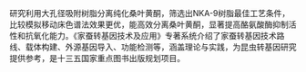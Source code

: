

研究利用大孔径吸附树脂分离纯化桑叶黄酮，筛选出NKA-9树脂最佳工艺条件，比较模拟移动床色谱法效果更优，能高效分离桑叶黄酮，显著提高酪氨酸酶抑制活性和抗氧化能力。《家蚕转基因技术及应用》专著系统介绍了家蚕转基因技术路线、载体构建、外源基因导入、功能检测等，涵盖理论与实践，为昆虫转基因研究提供参考，是十三五国家重点图书出版规划项目。